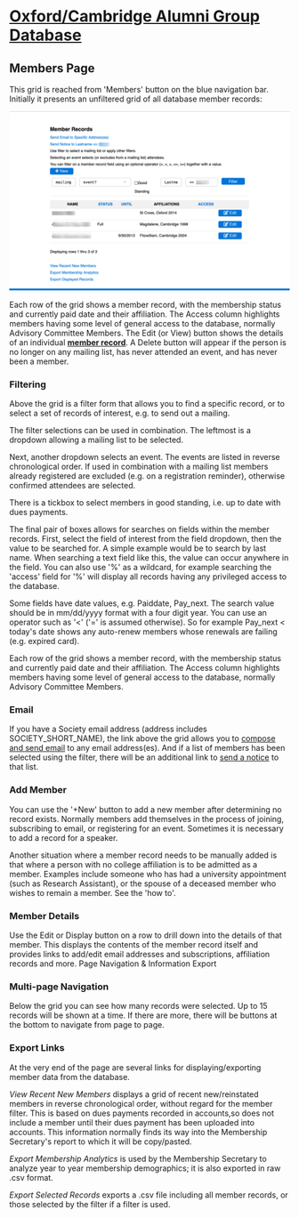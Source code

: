 # [Oxford/Cambridge Alumni Group Database](index.md)

## Members Page

This grid is reached from 'Members' button on the blue navigation bar. Initially it presents an unfiltered grid of all database member records:

![members grid](images/members.png)

Each row of the grid shows a member record, with the membership status and currently paid date and their affiliation. The Access column highlights members having some level of general access to the  database, normally  Advisory Committee Members. The Edit (or View) button shows the details of an individual [**member record**](./member_record.md). A Delete button will appear if the person is no longer on any mailing list, has never attended an event, and has never been a member.

### Filtering

Above the grid is a filter form that allows you to find a specific record, or to select a set of records of interest, e.g. to send out a mailing.

The filter selections can be used in combination. The leftmost is a dropdown allowing a mailing list to be selected.

Next, another dropdown selects an event. The events are listed in reverse chronological order. If used in combination with a mailing list members already registered are excluded (e.g. on a registration reminder), otherwise confirmed attendees are selected.

There is a tickbox to select members in good standing, i.e. up to date with dues payments.

The final pair of boxes allows for searches on fields within the member records. First, select the field of interest from the field dropdown, then the value to be  searched for. A simple example would be to search by last name. When searching a text field like this, the value can occur anywhere in the field. You can also use '%' as a wildcard, for example searching the 'access' field for '%' will display all records having any privileged access to the database.

Some fields have date values, e.g. Paiddate, Pay_next. The search value should be in mm/dd/yyyy format with a four digit year. You can use an operator such as '<' ('=' is assumed otherwise). So for example Pay_next < today's date shows any auto-renew members whose renewals are failing (e.g. expired card).

Each row of the grid shows a member record, with the membership status and currently paid date and their affiliation. The Access column highlights members having some level of general access to the  database, normally  Advisory Committee Members.

### Email

If you have a Society email address (address includes SOCIETY_SHORT_NAME), the link above the grid allows you to [compose and send email](send_email.md) to any email address(es). And if a list of members has been selected using the filter, there will be an additional link to [send a notice](send_email.md) to that list.

### Add Member

You can use the '+New' button to add a new member after determining no record exists. Normally members add themselves in the process of joining, subscribing to email, or registering for an event. Sometimes it is necessary to add a record for a speaker.

Another situation where a member record needs to be manually added is that where a person with no college affiliation is to be admitted as a member. Examples include someone who has had a university appointment (such as Research Assistant), or the spouse of a deceased member who wishes to remain a member. See the 'how to'.

### Member Details

Use the Edit or Display button on a row to drill down into the details of that member. This displays the contents of the member record itself and provides links to add/edit email addresses and subscriptions, affiliation records and more.
Page Navigation & Information Export

### Multi-page Navigation

Below the grid you can see how many records were selected. Up to 15 records
will be shown at a time. If there are more, there will be buttons at the bottom
to navigate from page to page.

### Export Links

At the very end of the page are several links for displaying/exporting member data from
the database.

*View Recent New Members* displays a grid of recent new/reinstated members in reverse chronological order, without regard for the member filter. This is based on dues payments recorded in accounts,so does not include a member until their dues payment has been uploaded into accounts. This information normally finds its way into the Membership Secretary's report to which it will be copy/pasted.

*Export Membership Analytics* is used by the Membership Secretary to analyze year to year membership demographics; it is also exported in raw .csv format.

*Export Selected Records* exports a .csv file including all member records, or those selected by the filter if a filter is used.
